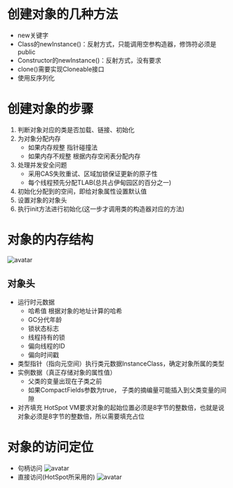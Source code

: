 # 创建对象的几种方法
* new关键字
* Class的newInstance()：反射方式，只能调用空参构造器，修饰符必须是public
* Constructor的newInstance()：反射方式，没有要求
* clone()需要实现Cloneable接口
* 使用反序列化
# 创建对象的步骤
1. 判断对象对应的类是否加载、链接、初始化
2. 为对象分配内存
    * 如果内存规整 指针碰撞法
    * 如果内存不规整 根据内存空闲表分配内存
3. 处理并发安全问题
    * 采用CAS失败重试、区域加锁保证更新的原子性
    * 每个线程预先分配TLAB(总共占伊甸园区的百分之一)
4. 初始化分配到的空间，即给对象属性设置默认值
5. 设置对象的对象头
6. 执行init方法进行初始化(这一步才调用类的构造器对应的方法) 
# 对象的内存结构
 ![avatar](../对象的内存布局.png) 
## 对象头
 * 运行时元数据
    * 哈希值 根据对象的地址计算的哈希
    * GC分代年龄
    * 锁状态标志
    * 线程持有的锁
    * 偏向线程的ID
    * 偏向时间戳
 * 类型指针（指向元空间）执行类元数据InstanceClass，确定对象所属的类型
 * 实例数据（真正存储对象的属性值）
   * 父类的变量出现在子类之前
   * 如果CompactFields参数为true， 子类的摘编量可能插入到父类变量的间隙
 * 对齐填充 HotSpot VM要求对象的起始位置必须是8字节的整数倍，也就是说对象必须是8字节的整数倍，所以需要填充占位

# 对象的访问定位
* 句柄访问
![avatar](../句柄访问.png)
* 直接访问(HotSpot所采用的)
![avatar](../直接访问.png) 

